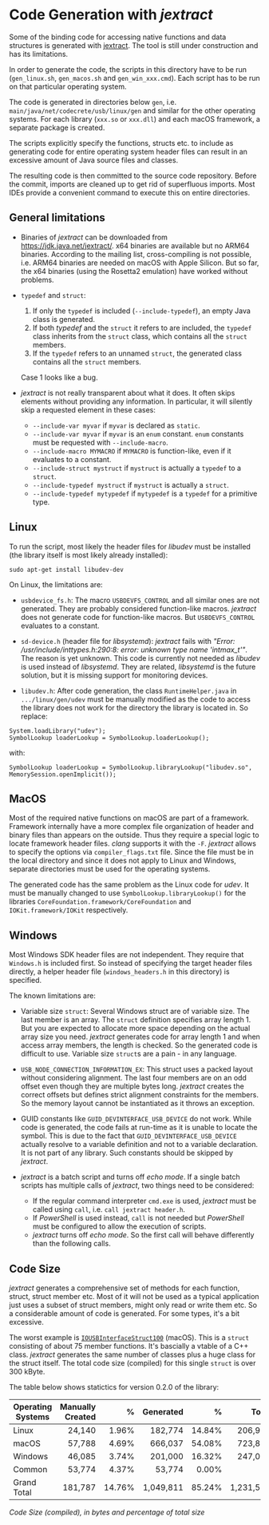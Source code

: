 # Code Generation with *jextract*

Some of the binding code for accessing native functions and data structures is generated with [jextract](https://jdk.java.net/jextract/). The tool is still under construction and has its limitations. 

In order to generate the code, the scripts in this directory have to be run (`gen_linux.sh`, `gen_macos.sh` and `gen_win_xxx.cmd`). Each script has to be run on that particular operating system.

The code is generated in directories below `gen`, i.e. `main/java/net/codecrete/usb/linux/gen` and similar for the other operating systems. For each library (`xxx.so` or `xxx.dll`) and each macOS framework, a separate package is created.

The scripts explicitly specify the functions, structs etc. to include as generating code for entire operating system header files can result in an excessive amount of Java source files and classes.

The resulting code is then committed to the source code repository. Before the commit, imports are cleaned up to get rid of superfluous imports. Most IDEs provide a convenient command to execute this on entire directories.


## General limitations

- Binaries of *jextract* can be downloaded from https://jdk.java.net/jextract/. x64 binaries are available but no ARM64 binaries. According to the mailing list, cross-compiling is not possible, i.e. ARM64 binaries are needed on macOS with Apple Silicon. But so far, the x64 binaries (using the Rosetta2 emulation) have worked without problems.

- `typedef` and `struct`:

  1. If only the `typedef` is included (`--include-typedef`), an empty Java class is generated.
  2. If both *typedef* and the `struct` it refers to are included, the `typedef` class inherits from the `struct` class, which contains all the `struct` members.
  3. If the `typedef` refers to an unnamed `struct`, the generated class contains all the `struct` members.
  
  Case 1 looks like a bug.

- *jextract* is not really transparent about what it does. It often skips elements without providing any information. In particular, it will silently skip a requested element in these cases:

  - `--include-var myvar` if `myvar` is declared as `static`.
  - `--include-var myvar` if `myvar` is an `enum` constant. `enum` constants must be requested with `--include-macro`.
  - `--include-macro MYMACRO` if `MYMACRO` is function-like, even if it evaluates to a constant.
  - `--include-struct mystruct` if `mystruct` is actually a `typedef` to a `struct`.
  - `--include-typedef mystruct` if `mystruct` is actually a `struct`.
  - `--include-typedef mytypedef` if `mytypedef` is a `typedef` for a primitive type.



## Linux

To run the script, most likely the header files for *libudev* must be installed (the library itself is most likely already installed):

```
sudo apt-get install libudev-dev
```

On Linux, the limitations are:

- `usbdevice_fs.h`: The macro `USBDEVFS_CONTROL` and all similar ones are not generated. They are probably considered function-like macros. *jextract* does not generate code for function-like macros. But `USBDEVFS_CONTROL` evaluates to a constant.

- `sd-device.h` (header file for *libsystemd*): *jextract* fails with *"Error: /usr/include/inttypes.h:290:8: error: unknown type name 'intmax_t'"*. The reason is yet unknown. This code is currently not needed as *libudev* is used instead of *libsystemd*. They are related, *libsystemd* is the future solution, but it is missing support for monitoring devices.

- `libudev.h`: After code generation, the class `RuntimeHelper.java` in `.../linux/gen/udev` must be manually modified as the code to access the library does not work for the directory the library is located in. So replace:

```
System.loadLibrary("udev");
SymbolLookup loaderLookup = SymbolLookup.loaderLookup();
```

with:

```
SymbolLookup loaderLookup = SymbolLookup.libraryLookup("libudev.so", MemorySession.openImplicit());
```


## MacOS

Most of the required native functions on macOS are part of a framework. Framework internally have a more complex file organization of header and binary files than appears on the outside. Thus they require a special logic to locate framework header files. *clang* supports it with the `-F`. *jextract* allows to specify the options via `compiler_flags.txt` file. Since the file must be in the local directory and since it does not apply to Linux and Windows, separate directories must be used for the operating systems.

The generated code has the same problem as the Linux code for *udev*. It must be manually changed to use `SymbolLookup.libraryLookup()` for the libraries `CoreFoundation.framework/CoreFoundation` and `IOKit.framework/IOKit` respectively.


## Windows

Most Windows SDK header files are not independent. They require that `Windows.h` is included first. So instead of specifying the target header files directly, a helper header file (`windows_headers.h` in this directory) is specified.

The known limitations are:

- Variable size `struct`: Several Windows struct are of variable size. The last member is an array. The `struct` definition specifies array length 1. But you are expected to allocate more space depending on the actual array size you need. *jextract* generates code for array length 1 and when access array members, the length is checked. So the generated code is difficult to use. Variable size `struct`s are a pain - in any language.

- `USB_NODE_CONNECTION_INFORMATION_EX`: This struct uses a packed layout without considering alignment. The last four members are on an odd offset even though they are multiple bytes long. *jextract* creates the correct offsets but defines strict alignment constraints for the members. So the memory layout cannot be instantiated as it throws an exception.

- GUID constants like `GUID_DEVINTERFACE_USB_DEVICE` do not work. While code is generated, the code fails at run-time as it is unable to locate the symbol. This is due to the fact that `GUID_DEVINTERFACE_USB_DEVICE` actually resolve to a variable definition and not to a variable declaration. It is not part of any library. Such constants should be skipped by *jextract*.

- *jextract* is a batch script and turns off *echo mode*. If a single batch scripts has multiple calls of *jextract*, two things need to be considered:

    - If the regular command interpreter `cmd.exe` is used, *jextract* must be called using `call`, i.e. `call jextract header.h`.
    - If *PowerShell* is used instead, `call` is not needed but *PowerShell* must be configured to allow the execution of scripts.
    - *jextract* turns off *echo mode*. So the first call will behave differently than the following calls.


## Code Size

*jextract* generates a comprehensive set of methods for each function, struct, struct member etc. Most of it will not be used as a typical application just uses a subset of struct members, might only read or write them etc. So a considerable amount of code is generated. For some types, it's a bit excessive.

The worst example is [`IOUSBInterfaceStruct100`](https://github.com/manuelbl/JavaDoesUSB/blob/main/java-does-usb/src/main/java/net/codecrete/usb/macos/gen/iokit/IOUSBDeviceStruct100.java) (macOS). This is a `struct` consisting of about 75 member functions. It's bascially a vtable of a C++ class. *jextract* generates the same number of classes plus a huge class for the struct itself. The total code size (compiled) for this single `struct` is over 300 kByte.

The table below shows statictics for version 0.2.0 of the library:

| Operating Systems | Manually Created | % | Generated | % | Total | % |
| - | -:| -:| -:| -:| -:| -:|
| Linux       |  24,140 |  1.96% |   182,774 | 14.84% |   206,914 |  16.80% |
| macOS       |  57,788 |  4.69% |   666,037 | 54.08% |   723,825 |  58.77% |
| Windows     |  46,085 |  3.74% |   201,000 | 16.32% |   247,085 |  20.06% |
| Common      |  53,774 |  4.37% |    53,774 |  0.00% |           |   4.37% |
| Grand Total | 181,787 | 14.76% | 1,049,811 | 85.24% | 1,231,598 | 100.00% |

*Code Size (compiled), in bytes and percentage of total size*
